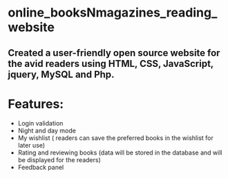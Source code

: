 # online_booksNmagazines_reading_website

## Created a user-friendly open source website for the avid readers using HTML, CSS, JavaScript, jquery, MySQL and Php. 
# Features: 
 - Login validation 
 - Night and day mode
 - My wishlist ( readers can save the preferred books in the wishlist for later use)
 - Rating and reviewing books (data will be stored in the database and will be displayed for the readers)
 - Feedback panel
